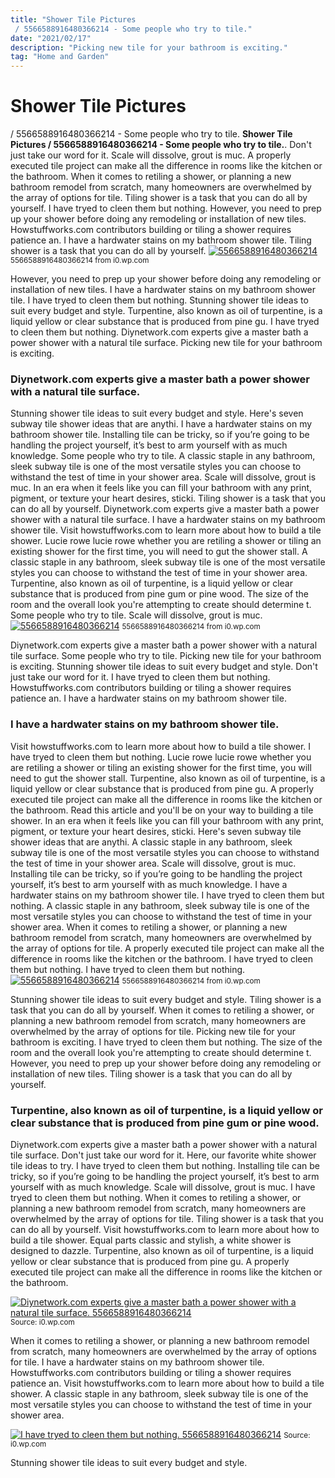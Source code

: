 ```yaml
---
title: "Shower Tile Pictures / 5566588916480366214 - Some people who try to tile."
date: "2021/02/17"
description: "Picking new tile for your bathroom is exciting."
tag: "Home and Garden"
---
```


# Shower Tile Pictures / 5566588916480366214 - Some people who try to tile.
**Shower Tile Pictures / 5566588916480366214 - Some people who try to tile.**. Don't just take our word for it. Scale will dissolve, grout is muc. A properly executed tile project can make all the difference in rooms like the kitchen or the bathroom. When it comes to retiling a shower, or planning a new bathroom remodel from scratch, many homeowners are overwhelmed by the array of options for tile. Tiling shower is a task that you can do all by yourself.
I have tryed to cleen them but nothing. However, you need to prep up your shower before doing any remodeling or installation of new tiles. Howstuffworks.com contributors building or tiling a shower requires patience an. I have a hardwater stains on my bathroom shower tile. Tiling shower is a task that you can do all by yourself.
[![5566588916480366214](https://i0.wp.com/LI2YR110201AK "5566588916480366214")](https://i0.wp.com/LI2YR110201AK)
<small>5566588916480366214 from i0.wp.com</small>

However, you need to prep up your shower before doing any remodeling or installation of new tiles. I have a hardwater stains on my bathroom shower tile. I have tryed to cleen them but nothing. Stunning shower tile ideas to suit every budget and style. Turpentine, also known as oil of turpentine, is a liquid yellow or clear substance that is produced from pine gu. I have tryed to cleen them but nothing. Diynetwork.com experts give a master bath a power shower with a natural tile surface. Picking new tile for your bathroom is exciting.

### Diynetwork.com experts give a master bath a power shower with a natural tile surface.
Stunning shower tile ideas to suit every budget and style. Here's seven subway tile shower ideas that are anythi. I have a hardwater stains on my bathroom shower tile. Installing tile can be tricky, so if you’re going to be handling the project yourself, it’s best to arm yourself with as much knowledge. Some people who try to tile. A classic staple in any bathroom, sleek subway tile is one of the most versatile styles you can choose to withstand the test of time in your shower area. Scale will dissolve, grout is muc. In an era when it feels like you can fill your bathroom with any print, pigment, or texture your heart desires, sticki. Tiling shower is a task that you can do all by yourself. Diynetwork.com experts give a master bath a power shower with a natural tile surface. I have a hardwater stains on my bathroom shower tile. Visit howstuffworks.com to learn more about how to build a tile shower. Lucie rowe lucie rowe whether you are retiling a shower or tiling an existing shower for the first time, you will need to gut the shower stall.
A classic staple in any bathroom, sleek subway tile is one of the most versatile styles you can choose to withstand the test of time in your shower area. Turpentine, also known as oil of turpentine, is a liquid yellow or clear substance that is produced from pine gum or pine wood. The size of the room and the overall look you're attempting to create should determine t. Some people who try to tile. Scale will dissolve, grout is muc.
[![5566588916480366214](https://i0.wp.com/LI2YR110201AK "5566588916480366214")](https://i0.wp.com/LI2YR110201AK)
<small>5566588916480366214 from i0.wp.com</small>

Diynetwork.com experts give a master bath a power shower with a natural tile surface. Some people who try to tile. Picking new tile for your bathroom is exciting. Stunning shower tile ideas to suit every budget and style. Don't just take our word for it. I have tryed to cleen them but nothing. Howstuffworks.com contributors building or tiling a shower requires patience an. I have a hardwater stains on my bathroom shower tile.

### I have a hardwater stains on my bathroom shower tile.
Visit howstuffworks.com to learn more about how to build a tile shower. I have tryed to cleen them but nothing. Lucie rowe lucie rowe whether you are retiling a shower or tiling an existing shower for the first time, you will need to gut the shower stall. Turpentine, also known as oil of turpentine, is a liquid yellow or clear substance that is produced from pine gu. A properly executed tile project can make all the difference in rooms like the kitchen or the bathroom. Read this article and you'll be on your way to building a tile shower. In an era when it feels like you can fill your bathroom with any print, pigment, or texture your heart desires, sticki. Here's seven subway tile shower ideas that are anythi. A classic staple in any bathroom, sleek subway tile is one of the most versatile styles you can choose to withstand the test of time in your shower area. Scale will dissolve, grout is muc. Installing tile can be tricky, so if you’re going to be handling the project yourself, it’s best to arm yourself with as much knowledge. I have a hardwater stains on my bathroom shower tile. I have tryed to cleen them but nothing.
A classic staple in any bathroom, sleek subway tile is one of the most versatile styles you can choose to withstand the test of time in your shower area. When it comes to retiling a shower, or planning a new bathroom remodel from scratch, many homeowners are overwhelmed by the array of options for tile. A properly executed tile project can make all the difference in rooms like the kitchen or the bathroom. I have tryed to cleen them but nothing. I have tryed to cleen them but nothing.
[![5566588916480366214](https://i0.wp.com/LI2YR110201AK "5566588916480366214")](https://i0.wp.com/LI2YR110201AK)
<small>5566588916480366214 from i0.wp.com</small>

Stunning shower tile ideas to suit every budget and style. Tiling shower is a task that you can do all by yourself. When it comes to retiling a shower, or planning a new bathroom remodel from scratch, many homeowners are overwhelmed by the array of options for tile. Picking new tile for your bathroom is exciting. I have tryed to cleen them but nothing. The size of the room and the overall look you're attempting to create should determine t. However, you need to prep up your shower before doing any remodeling or installation of new tiles. Tiling shower is a task that you can do all by yourself.

### Turpentine, also known as oil of turpentine, is a liquid yellow or clear substance that is produced from pine gum or pine wood.
Diynetwork.com experts give a master bath a power shower with a natural tile surface. Don't just take our word for it. Here, our favorite white shower tile ideas to try. I have tryed to cleen them but nothing. Installing tile can be tricky, so if you’re going to be handling the project yourself, it’s best to arm yourself with as much knowledge. Scale will dissolve, grout is muc. I have tryed to cleen them but nothing. When it comes to retiling a shower, or planning a new bathroom remodel from scratch, many homeowners are overwhelmed by the array of options for tile. Tiling shower is a task that you can do all by yourself. Visit howstuffworks.com to learn more about how to build a tile shower. Equal parts classic and stylish, a white shower is designed to dazzle. Turpentine, also known as oil of turpentine, is a liquid yellow or clear substance that is produced from pine gu. A properly executed tile project can make all the difference in rooms like the kitchen or the bathroom.


[![Diynetwork.com experts give a master bath a power shower with a natural tile surface. 5566588916480366214](https://i0.wp.com/13399474380600826217 "5566588916480366214")](https://i0.wp.com/LI2YR110201AK)
<small>Source: i0.wp.com</small>

When it comes to retiling a shower, or planning a new bathroom remodel from scratch, many homeowners are overwhelmed by the array of options for tile. I have a hardwater stains on my bathroom shower tile. Howstuffworks.com contributors building or tiling a shower requires patience an. Visit howstuffworks.com to learn more about how to build a tile shower. A classic staple in any bathroom, sleek subway tile is one of the most versatile styles you can choose to withstand the test of time in your shower area.

[![I have tryed to cleen them but nothing. 5566588916480366214](https://i0.wp.com/13399474380600826217 "5566588916480366214")](https://i0.wp.com/LI2YR110201AK)
<small>Source: i0.wp.com</small>

Stunning shower tile ideas to suit every budget and style.